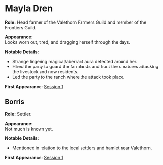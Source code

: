 # Mayla Dren

**Role:** Head farmer of the Valethorn Farmers Guild and member of the Frontiers Guild.

**Appearance:**  
Looks worn out, tired, and dragging herself through the days.

**Notable Details:**  
- Strange lingering magical/aberrant aura detected around her.
- Hired the party to guard the farmlands and hunt the creatures attacking the livestock and now residents.
- Led the party to the ranch where the attack took place.

**First Appearance:** [Session 1](/campaigns/session-1.md)

## Borris

**Role:** Settler.

**Appearance:**  
Not much is known yet.

**Notable Details:**  
- Mentioned in relation to the local settlers and hamlet near Valethorn.

**First Appearance:** [Session 1](/campaigns/session-1.md)